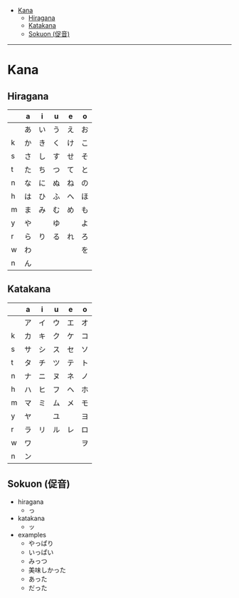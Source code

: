 - [Kana](#kana)
  * [Hiragana](#hiragana)
  * [Katakana](#katakana)
  * [Sokuon (促音)](#sokuon-%E4%BF%83%E9%9F%B3)
____

# Kana

## Hiragana

|    | a  | i  | u  | e  | o |
|----|----|----|----|----|---|
|    | あ | い | う | え | お |
| k  | か | き | く | け | こ |
| s  | さ | し | す | せ | そ |
| t  | た | ち | つ | て | と |
| n  | な | に | ぬ | ね | の |
| h  | は | ひ | ふ | へ | ほ |
| m  | ま | み | む | め | も |
| y  | や |    | ゆ |    | よ |
| r  | ら | り | る | れ | ろ |
| w  | わ |    |    |    | を |
| n  | ん |    |    |    |    |

## Katakana

|      | a    | i    | u    | e    | o   |
| ---- | ---- | ---- | ---- | ---- | --- |
|      | ア   | イ   | ウ   | エ   | オ  |
| k    | カ   | キ   | ク   | ケ   | コ  |
| s    | サ   | シ   | ス   | セ   | ソ  |
| t    | タ   | チ   | ツ   | テ   | ト  |
| n    | ナ   | ニ   | ヌ   | ネ   | ノ  |
| h    | ハ   | ヒ   | フ   | ヘ   | ホ  |
| m    | マ   | ミ   | ム   | メ   | モ  |
| y    | ヤ   |      | ユ   |      | ヨ  |
| r    | ラ   | リ   | ル   | レ   | ロ  |
| w    | ワ   |      |      |      | ヲ  |
| n    | ン   |      |      |      |     |

## Sokuon (促音)

- hiragana
  * っ
- katakana
  * ッ
- examples
  * やっぱり
  * いっぱい
  * みっつ
  * 美味しかった
  * あった
  * だった

